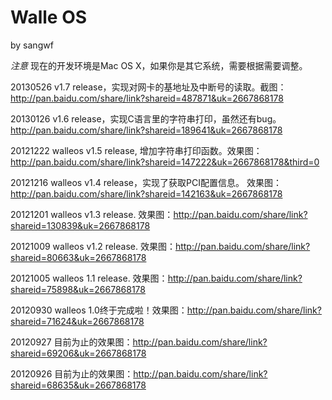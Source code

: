 Walle OS
=======
by sangwf

*注意* 现在的开发环境是Mac OS X，如果你是其它系统，需要根据需要调整。

20130526 v1.7 release，实现对网卡的基地址及中断号的读取。截图：http://pan.baidu.com/share/link?shareid=487871&uk=2667868178

20130126 v1.6 release，实现C语言里的字符串打印，虽然还有bug。http://pan.baidu.com/share/link?shareid=189641&uk=2667868178

20121222 walleos v1.5 release, 增加字符串打印函数。效果图：http://pan.baidu.com/share/link?shareid=147222&uk=2667868178&third=0

20121216 walleos v1.4 release，实现了获取PCI配置信息。 效果图：http://pan.baidu.com/share/link?shareid=142163&uk=2667868178

20121201 walleos v1.3 release. 效果图：http://pan.baidu.com/share/link?shareid=130839&uk=2667868178

20121009 walleos v1.2 release. 效果图：http://pan.baidu.com/share/link?shareid=80663&uk=2667868178

20121005 walleos 1.1 release. 效果图：http://pan.baidu.com/share/link?shareid=75898&uk=2667868178

20120930 walleos 1.0终于完成啦！效果图：http://pan.baidu.com/share/link?shareid=71624&uk=2667868178

20120927 目前为止的效果图：http://pan.baidu.com/share/link?shareid=69206&uk=2667868178

20120926 目前为止的效果图：http://pan.baidu.com/share/link?shareid=68635&uk=2667868178
